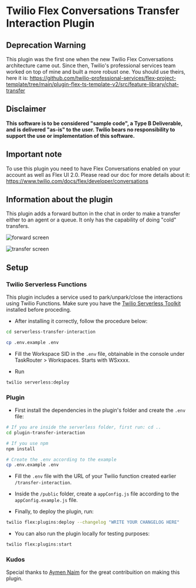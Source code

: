 # Twilio Flex Conversations Transfer Interaction Plugin

## Deprecation Warning

This plugin was the first one when the new Twilio Flex Conversations architecture came out. Since then, Twilio's professional services team worked on top of mine and built a more robust one. You should use theirs, here it is: https://github.com/twilio-professional-services/flex-project-template/tree/main/plugin-flex-ts-template-v2/src/feature-library/chat-transfer

## Disclaimer

**This software is to be considered "sample code", a Type B Deliverable, and is delivered "as-is" to the user. Twilio bears no responsibility to support the use or implementation of this software.**

## Important note

To use this plugin you need to have Flex Conversations enabled on your account as well as Flex UI 2.0. Please read our doc for more details about it: https://www.twilio.com/docs/flex/developer/conversations

## Information about the plugin

This plugin adds a forward button in the chat in order to make a transfer either to an agent or a queue. It only has the capability of doing "cold" transfers.

![forward screen](forward-screen.png)

![transfer screen](transfer-screen.png)

## Setup

### Twilio Serverless Functions

This plugin includes a service used to park/unpark/close the interactions using Twilio Functions. Make sure you have the [Twilio Serverless Toolkit](https://www.twilio.com/docs/labs/serverless-toolkit/getting-started) installed before proceding.

- After installing it correctly, follow the procedure below:

```bash
cd serverless-transfer-interaction
```

```bash
cp .env.example .env
```

- Fill the Workspace SID in the `.env` file, obtainable in the console under TaskRouter > Workspaces. Starts with WSxxxx.

- Run

```bash
twilio serverless:deploy
```

### Plugin

- First install the dependencies in the plugin's folder and create the `.env` file:

```bash
# If you are inside the serverless folder, first run: cd ..
cd plugin-transfer-interaction

# If you use npm
npm install

# Create the .env according to the example
cp .env.example .env
```

- Fill the `.env` file with the URL of your Twilio function created earlier `/transfer-interaction`.

- Inside the `/public` folder, create a `appConfig.js` file according to the `appConfig.example.js` file.

- Finally, to deploy the plugin, run:

```bash
twilio flex:plugins:deploy --changelog "WRITE YOUR CHANGELOG HERE"
```

- You can also run the plugin locally for testing purposes:

```bash
twilio flex:plugins:start
```

### Kudos

Special thanks to [Aymen Naim](https://github.com/aymenn) for the great contribuition on making this plugin.
